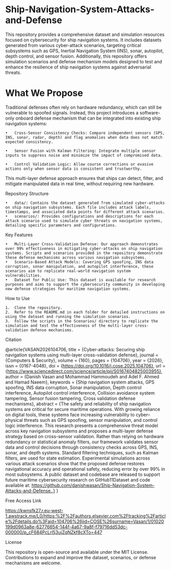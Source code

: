 # Ship-Navigation-System-Attacks-and-Defense

This repository provides a comprehensive dataset and simulation resources focused on cybersecurity for ship navigation systems. It includes datasets generated from various cyber-attack scenarios, targeting critical subsystems such as GPS, Inertial Navigation System (INS), sonar, autopilot, depth control, and sensor fusion. Additionally, this repository offers simulation scenarios and defense mechanism models designed to test and enhance the resilience of ship navigation systems against adversarial threats.

# What We Propose

Traditional defenses often rely on hardware redundancy, which can still be vulnerable to spoofed signals. Instead, this project introduces a software-only onboard defense mechanism that can be integrated into existing ship navigation systems:

	•	Cross-Sensor Consistency Checks: Compare independent sensors (GPS, INS, sonar, radar, depth) and flag anomalies when data does not match expected consistency.

	•	Sensor Fusion with Kalman Filtering: Integrate multiple sensor inputs to suppress noise and minimize the impact of compromised data.

	•	Control Validation Logic: Allow course corrections or evasive actions only when sensor data is consistent and trustworthy.

This multi-layer defense approach ensures that ships can detect, filter, and mitigate manipulated data in real time, without requiring new hardware.

Repository Structure

	•	data/: Contains the dataset generated from simulated cyber-attacks on ship navigation subsystems. Each file includes attack labels, timestamps, and associated data points for different attack scenarios.
	•	scenarios/: Provides configurations and descriptions for each attack scenario used to simulate cyber threats on navigation systems, detailing specific parameters and configurations.

Key Features

	•	Multi-Layer Cross-Validation Defense: Our approach demonstrates over 99% effectiveness in mitigating cyber-attacks on ship navigation systems. Scripts and scenarios provided in the repository demonstrate these defense mechanisms across various navigation subsystems.
	•	Scenario-Based Attack Models: Covering GPS spoofing, INS data corruption, sonar manipulation, and autopilot interference, these scenarios aim to replicate real-world navigation system vulnerabilities.
	•	Dataset for Public Use: This dataset is available for research purposes and aims to support the cybersecurity community in developing new defense strategies for maritime navigation systems.

How to Use

	1.	Clone the repository.
	2.	Refer to the README.md in each folder for detailed instructions on using the dataset and running the simulation scenarios.
	3.	Follow the scripts in the Scenarios/ directory to replicate the simulation and test the effectiveness of the multi-layer cross-validation defense mechanisms.

Citation

@article{VASAN2026104706,
title = {Cyber-attacks: Securing ship navigation systems using multi-layer cross-validation defense},
journal = {Computers & Security},
volume = {160},
pages = {104706},
year = {2026},
issn = {0167-4048},
doi = {https://doi.org/10.1016/j.cose.2025.104706},
url = {https://www.sciencedirect.com/science/article/pii/S0167404825003955},
author = {Danish Vasan and Mohammad Hammoudeh and Adel F. Ahmed and Hamad Naeem},
keywords = {Ship navigation system attacks, GPS spoofing, INS data corruption, Sonar manipulation, Depth control interference, Autopilot control interference, Collision avoidance system tampering, Sensor fusion tampering, Cross validation defense mechanisms},
abstract = {The safety and reliability of ship navigation systems are critical for secure maritime operations. With growing reliance on digital tools, these systems face increasing vulnerability to cyber–physical threats such as GPS spoofing, sensor manipulation, and control logic interference. This research presents a comprehensive threat model across key navigation subsystems and proposes a multi-layer defense strategy based on cross-sensor validation. Rather than relying on hardware redundancy or statistical anomaly filters, our framework validates sensor data and control decisions through consistency checks across GPS, INS, sonar, and depth systems. Standard filtering techniques, such as Kalman filters, are used for state estimation. Experimental simulations across various attack scenarios show that the proposed defense restores navigational accuracy and operational safety, reducing error by over 99% in most subsystems. A public dataset and codebase are released to support future maritime cybersecurity research on GitHub11Dataset and code available at: https://github.com/danishwasan/Ship-Navigation-System-Attacks-and-Defense..}
}

Free Access Link

https://kwnsfk27.r.eu-west-1.awstrack.me/L0/https:%2F%2Fauthors.elsevier.com%2Ftracking%2Farticle%2Fdetails.do%3Faid=104706%26jid=COSE%26surname=Vasan/1/01020199d0963a8e-62776654-144f-4a67-9a8f-f79716dd53dc-000000/p_cF684PcLrl53ujZqNZkf8cXTo=447

License

This repository is open-source and available under the MIT License. Contributions to expand and improve the dataset, scenarios, or defense mechanisms are welcome.
